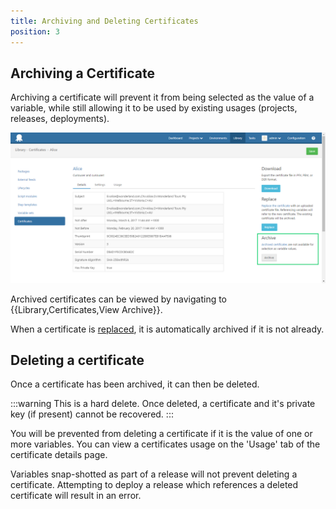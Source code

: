 ```yaml
---
title: Archiving and Deleting Certificates 
position: 3 
---
```


## Archiving a Certificate

Archiving a certificate will prevent it from being selected as the value of a variable, while still allowing it to be used by existing usages (projects, releases, deployments). 

![](archive-certificate.png "width=500")

Archived certificates can be viewed by navigating to {{Library,Certificates,View Archive}}.

When a certificate is [replaced](certificates/replace-certificate.md), it is automatically archived if it is not already.

## Deleting a certificate

Once a certificate has been archived, it can then be deleted.  

:::warning
This is a hard delete. Once deleted, a certificate and it's private key (if present) cannot be recovered.
:::

You will be prevented from deleting a certificate if it is the value of one or more variables. You can view a certificates usage on the 'Usage' tab of the certificate details page.

Variables snap-shotted as part of a release will not prevent deleting a certificate. Attempting to deploy a release which references a deleted certificate will result in an error.